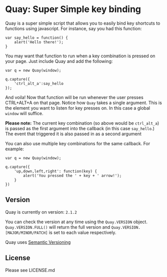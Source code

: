 Quay: Super Simple key binding
=========

Quay is a super simple script that allows you to easily bind key shortcuts to functions using javascript. For instance, say you had this function:

	var say_hello = function() {
		alert('Hello there!');
	}

You may want that function to run when a key combination is pressed on your page. Just include Quay and add the following:

    var q = new Quay(window);

	q.capture({
		'ctrl_alt_a':say_hello
	});

And voila! Now that function will be run whenever the user presses CTRL+ALT+A on that page. Notice how `Quay` takes a single argument. This is the element you want to listen for key presses on. In this case a global `window` will suffice.

**Please note:** The current key combination (so above would be `ctrl_alt_a`) is passed as the first argument into the callback (in this case `say_hello`.) The event that triggered it is also passed in as a second argument

You can also use multiple key combinations for the same callback. For example:

    var q = new Quay(window);

    q.capture({
        'up,down,left,right': function(key) {
            alert('You pressed the ' + key + ' arrow!');
        }
    })

Version
----------
Quay is currently on version: `2.1.2`

You can check the version at any time using the `Quay.VERSION` object. `Quay.VERSION.FULL()` will return the full version and `Quay.VERSION.[MAJOR/MINOR/PATCH]` is set to each value respectively.


Quay uses [Semantic Versioning](http://semver.org/)

License
-----------
Please see LICENSE.md
